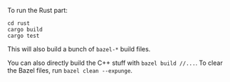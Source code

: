 To run the Rust part:

```shell
cd rust
cargo build
cargo test

```

This will also build a bunch of `bazel-*` build files. 

You can also directly build the C++ stuff with `bazel build //...`. To clear the Bazel files, run `bazel clean --expunge`. 